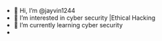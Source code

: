 - 👋 Hi, I’m @jayvin1244
- 👀 I’m interested in cyber security |Ethical Hacking
- 🌱 I’m currently learning cyber security 
- 

<!---
jayvin1244/jayvin1244 is a ✨ special ✨ repository because its `README.md` (this file) appears on your GitHub profile.
You can click the Preview link to take a look at your changes.
--->
